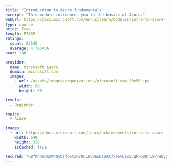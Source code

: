 ```yaml
---
title: "Introduction to Azure fundamentals"
excerpt: "This module introduces you to the basics of Azure."
webUrl: https://docs.microsoft.com/en-us/learn/modules/intro-to-azure-fundamentals/
type: course
price: Free
length: PT36M
ratings:
  count: 85545
  average: 4.795406
heat: 140

provider:
  name: Microsoft Learn
  domain: microsoft.com
  images:
    - url: /assets/images/organizations/microsoft.com-50x50.jpg
      width: 50
      height: 50

levels:
  - Beginner

topics:
  - Azure

images:
  - url: https://docs.microsoft.com/learn/achievements/intro-to-azure-fundamentals-social.png
    width: 640
    height: 320
    isCached: true

secured: "R8fMnhaDn3WhQyQzfO5m3HvDC1WvH6wDspAt7xa6vLzZBJqPx6S0nL9P7eDygrhH4Nzn0X1Ym84jBTtxbVl1d6wOrHapXTb1EtXwCe1Nhd6y1oQQPEAEEnwCEN3VWnXB+EA0rzZXDk5d94At5Rofmf+F/5QyhikF6zG5ZbWXMKjRol5ZbJyjRhPfgOzjqyVyZ89p3WrYTyajvPxc0m8uT0Nwuj9hUl3w2ZmQILrHR5TOqp13Kf/7r+9UdgVNxdfOw/x8mn+wGRsSMnR1l1lMu6B8/2WduGrV2KvQs8NrMe/odip3ebcTN8IurEBNuyuuNHhojva4kLJOyZ8mq9rPxhE91C4zexaS6X5/fjN7tVS+qvALuRKOIQF/1qMr7r4udH9gbtBX8mq1ytFBizVv7Vorpw5QD/+Oi0b/rQYlxM9m3Ck0B+MicM2wbqCtwHiY;gPERB9rOT8EzfFu+UycFhQ=="
---
```


